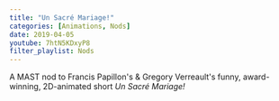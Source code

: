 ```yaml
---
title: "Un Sacré Mariage!"
categories: [Animations, Nods]
date: 2019-04-05
youtube: 7htN5KDxyP8
filter_playlist: Nods
---
```


A MAST nod to Francis Papillon's & Gregory Verreault's funny, award-winning, 2D-animated short _Un Sacré Mariage!_